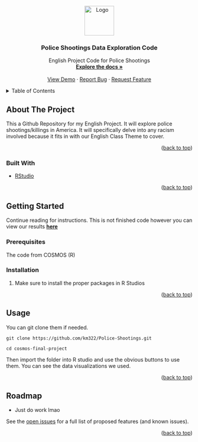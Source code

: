 <div id="top"></div>
<!--
*** Thanks for checking out the Best-README-Template. If you have a suggestion
*** that would make this better, please fork the repo and create a pull request
*** or simply open an issue with the tag "enhancement".
*** Don't forget to give the project a star!
*** Thanks again! Now go create something AMAZING! :D
-->



<!-- PROJECT SHIELDS -->
<!--
*** I'm using markdown "reference style" links for readability. 
*** Reference links are enclosed in brackets [ ] instead of parentheses ( ).
*** See the bottom of this document for the declaration of the reference variables
*** for contributors-url, forks-url, etc. This is an optional, concise syntax you may use.
*** https://www.markdownguide.org/basic-syntax/#reference-style-links
-->



<!-- PROJECT LOGO -->
<br />
<div align="center">
  <a href="https://github.com/km322/Police-Shootings">
    <img src="[https://media.istockphoto.com/vectors/clenched-fists-held-high-vector-id1250323466?k=20&m=1250323466&s=612x612&w=0&h=wSjNhjvrAU3V3fFvjrGVHASvv2P3yd8Ox7MbtYU8ykU=](https://www.google.com/url?sa=i&url=https%3A%2F%2Fwww.istockphoto.com%2Fillustrations%2Fanti-racism&psig=AOvVaw28YS63DDgiBRwgxvWpFOhO&ust=1664085880130000&source=images&cd=vfe&ved=0CAwQjRxqFwoTCICIu5HhrPoCFQAAAAAdAAAAABAD)![image](https://user-images.githubusercontent.com/76541886/192082723-88c7c4eb-fd6d-4a36-ace3-3e71bff8067a.png)
" alt="Logo" width="80" height="80">
  </a>

<h3 align="center">Police Shootings Data Exploration Code</h3>

  <p align="center">
    English Project Code for Police Shootings
    <br />
    <a href="https://github.com/km322/Police-Shootings"><strong>Explore the docs »</strong></a>
    <br />
    <br />
    <a href="https://github.com/km322/Police-Shootings">View Demo</a>
    ·
    <a href="https://github.com/km322/Police-Shootings/issues">Report Bug</a>
    ·
    <a href="https://github.com/km322/Police-Shootings/issues">Request Feature</a>
  </p>
</div>



<!-- TABLE OF CONTENTS -->
<details>
  <summary>Table of Contents</summary>
  <ol>
    <li>
      <a href="#about-the-project">About The Project</a>
      <ul>
        <li><a href="#built-with">Built With</a></li>
      </ul>
    </li>
    <li>
      <a href="#getting-started">Getting Started</a>
      <ul>
        <li><a href="#prerequisites">Prerequisites</a></li>
        <li><a href="#installation">Installation</a></li>
      </ul>
    </li>
    <li><a href="#usage">Usage</a></li>
    <li><a href="#roadmap">Roadmap</a></li>
    <li><a href="#contributing">Contributing</a></li>
    <li><a href="#acknowledgments">Acknowledgments</a></li>
  </ol>
</details>



<!-- ABOUT THE PROJECT -->
## About The Project
This a Github Repository for my English Project. It will explore police shootings/killings in America. It will specifically delve into any racism involved because it fits in with our English Class Theme to cover. 
<p align="right">(<a href="#top">back to top</a>)</p>



### Built With

* [RStudio](https://www.rstudio.com)

<p align="right">(<a href="#top">back to top</a>)</p>



<!-- GETTING STARTED -->
## Getting Started
Continue reading for instructions. This is not finished code however you can view our results <a href="https://docs.google.com/presentation/d/1W7WFOIzDVqyFqZymlHAhvj3j70BrsoPo1vg7BfawCjw/edit?usp=sharing"><strong>here</strong></a>

### Prerequisites

The code from COSMOS (R)

### Installation

1. Make sure to install the proper packages in R Studios

<p align="right">(<a href="#top">back to top</a>)</p>



<!-- USAGE EXAMPLES -->
## Usage

You can git clone them if needed. 

```
git clone https://github.com/km322/Police-Shootings.git
```

```
cd cosmos-final-project
```
Then import the folder into R studio and use the obvious buttons to use them. You can see the data visualizations we used. 

<p align="right">(<a href="#top">back to top</a>)</p>



<!-- ROADMAP -->
## Roadmap

- Just do work lmao

See the [open issues](https://github.com/km322/Police-Shootings/issues) for a full list of proposed features (and known issues).

<p align="right">(<a href="#top">back to top</a>)</p>

